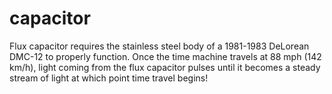 # capacitor
Flux capacitor requires the stainless steel body of a 1981-1983 DeLorean DMC-12 to properly function. Once the time machine travels at 88 mph (142 km/h), light coming from the flux capacitor pulses until it becomes a steady stream of light at which point time travel begins!
